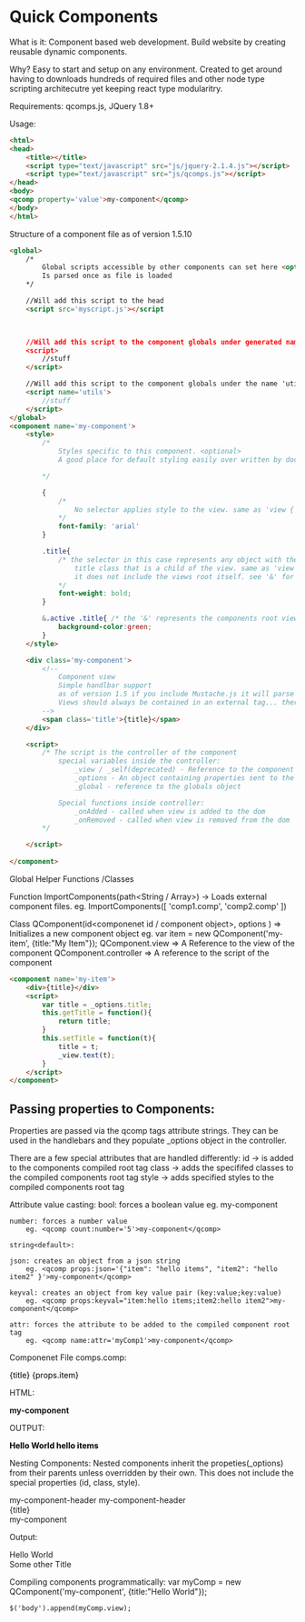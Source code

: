 # Quick Components
	

What is it: Component based web development. Build website by creating reusable dynamic components.

Why? Easy to start and setup on any environment. Created to get around having to downloads hundreds of required files and other node type scripting architecutre yet keeping react type modularitry.

Requirements: qcomps.js, JQuery 1.8+


Usage:
```html	
<html>
<head>
	<title></title>
	<script type="text/javascript" src="js/jquery-2.1.4.js"></script>
	<script type="text/javascript" src="js/qcomps.js"></script>
</head>
<body>
<qcomp property='value'>my-component</qcomp>
</body>
</html>
```


Structure of a component file as of version 1.5.10
```html
<global>
	/*
		Global scripts accessible by other components can set here <optional>
		Is parsed once as file is loaded
	*/

	//Will add this script to the head
	<script src='myscript.js'></script

	

	//Will add this script to the component globals under generated name, can be used to provide initializations if you don't need to access any of its funtions
	<script>
		//stuff
	</script>

	//Will add this script to the component globals under the name 'utils' eg. _global.utils
	<script name='utils'>
		//stuff
	</script>
</global>
<component name='my-component'>
	<style>
		/*
			Styles specific to this component. <optional>
			A good place for default styling easily over written by document stylesheets.

		*/

		{ 
			/* 
				No selector applies style to the view. same as 'view { }' 
			*/
			font-family: 'arial'
		}

		.title{ 
			/* the selector in this case represents any object with the 
				title class that is a child of the view. same as 'view .title{ }' 
				it does not include the views root itself. see '&' for applying styles to the views root
			*/
			font-weight: bold;
		}

		&.active .title{ /* the '&' represents the components root view, same as view.active .title{ }. */
			background-color:green;
		}
	</style>

	<div class='my-component'>
		<!-- 
			Component view 
			Simple handlbar support
			as of version 1.5 if you include Mustache.js it will parse templates
			Views should always be contained in an external tag... there are some exceptions when you don't have too... but as a rule contain views in a tag
		-->
		<span class='title'>{title}</span>
	</div>

	<script>
		/* The script is the controller of the component  
			special variables inside the controller:
				_view / _self(deprecated) - Reference to the component view 
				_options - An object containing properties sent to the component during creation
				_global - reference to the globals object 

			Special functions inside controller:
				_onAdded - called when view is added to the dom
				_onRemoved - called when view is removed from the dom
		*/

	</script>
	
</component>
```

Global Helper Functions /Classes

Function ImportComponents(path<String / Array>) -> Loads external component files.
eg. ImportComponents([
	'comp1.comp',
	'comp2.comp'
])

Class QComponent(id<componenet id / component object>, options <options object>) => Initializes a new component object
eg. var item = new QComponent('my-item', {title:"My Item"});
QComponent.view => A Reference to the view of the component
QComponent.controller => A reference to the script of the component
```html
<component name='my-item'>
	<div>{title}</div>
	<script>
		var title = _options.title;
		this.getTitle = function(){
			return title;
		}
		this.setTitle = function(t){
			title = t;
			_view.text(t);
		}
	</script>
</component>
```

## Passing properties to Components:

Properties are passed via the qcomp tags attribute strings. 
They can be used in the handlebars and they populate _options object in the controller.

There are a few special attributes that are handled differently:
	id -> is added to the components compiled root tag
	class -> adds the specififed classes to the compiled components root tag
	style -> adds specified styles to the compiled components root tag

Attribute value casting:
	bool: forces a boolean value
		eg. <qcomp enabled:bool="true">my-component</qcomp>

	number: forces a number value
		eg. <qcomp count:number='5'>my-component</qcomp>

	string<default>: 

	json: creates an object from a json string  
		eg. <qcomp props:json='{"item": "hello items", "item2": "hello item2" }'>my-component</qcomp>

	keyval: creates an object from key value pair (key:value;key:value)
		eg. <qcomp props:keyval="item:hello items;item2:hello item2">my-component</qcomp>

	attr: forces the attribute to be added to the compiled component root tag
		eg. <qcomp name:attr='myComp1'>my-component</qcomp>

Componenet File comps.comp:
<component name='my-component'>
	<div class='my-component' style='color:#000'>
		{title}
		{props.item}
	</div>
	<script>
		var title = _options.title;
		this.getTitle = function(){
			return title;
		}
		this.setTitle = function(t){
			title = t;
			_view.text(t);
		}
	</script>
</component>

HTML:
<html>
<head>
	<title></title>
	<script type="text/javascript" src="js/jquery-2.1.4.js"></script>
	<script type="text/javascript" src="js/qcomps.js"></script>
	<script>
		ImportComponents('comps.comp');
	</script>
</head>
<body>
<qcomp title='Hello World' class='myworld' style='font-weight:bold' props:json='{"item": "hello items", "item2": "hello item2"}'>my-component</qcomp>
</body>
</html>

OUTPUT:
<html>
<head>
	<title></title>
	<script type="text/javascript" src="js/jquery-2.1.4.js"></script>
	<script type="text/javascript" src="js/qcomps.js"></script>
	<script>
		ImportComponents('comps.comp');
	</script>
</head>
<body>
<div class='my-component myworld' style='color:#000;font-weight:bold'>
	Hello World
	hello items
</div>
</body>
</html>


Nesting Components:
	Nested components inherit the propeties(_options) from their parents unless overridden by their own. 
	This does not include the special properties (id, class, style).

<component name='my-component'>
	<div>
		<qcomp>my-component-header</qcomp>
		<qcomp title="Some other Title">my-component-header</qcomp>
	</div>
</component>
<component name='my-component-header'>
	<div>{title}</div>
</component>

<body>
	<qcomp title="Hello World">my-component</qcomp>
</body>

Output:
<body>
	<div>
		<div>Hello World<div>
		<div>Some other Title</div>
	</div>
</body>


Compiling components programmatically:
	var myComp = new QComponent('my-component', {title:"Hello World"});

	$('body').append(myComp.view);
